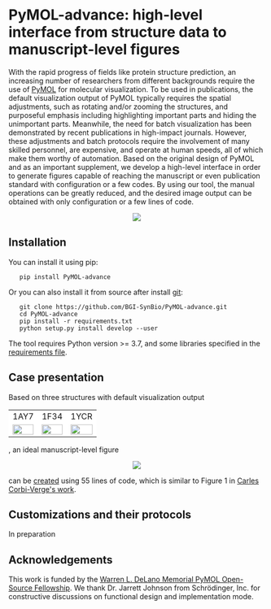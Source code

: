# PyMOL-advance: high-level interface from structure data to manuscript-level figures

With the rapid progress of fields like protein structure prediction, 
an increasing number of researchers from different backgrounds require the use of 
[PyMOL](https://pymol.org/2/) for molecular visualization.
To be used in publications, the default visualization output of PyMOL typically requires 
the spatial adjustments, such as rotating and/or zooming the structures, and 
purposeful emphasis including highlighting important parts and hiding the unimportant parts.
Meanwhile, the need for batch visualization has been demonstrated by recent publications in high-impact journals.
However, these adjustments and batch protocols require the involvement of many skilled personnel, are expensive, 
and operate at human speeds, all of which make them worthy of automation.
Based on the original design of PyMOL and as an important supplement, 
we develop a high-level interface in order to generate figures capable of reaching the 
manuscript or even publication standard with configuration or a few codes.
By using our tool, the manual operations can be greatly reduced, 
and the desired image output can be obtained with only configuration or a few lines of code.

<p align="center">
    <img src="https://github.com/BGI-SynBio/PyMOL-advance/blob/main/docs/source/_static/overview.png"/>
</p>


## Installation
You can install it using pip:

```commandline
   pip install PyMOL-advance
```

Or you can also install it from source after install [git](https://git-scm.com/):

```commandline
   git clone https://github.com/BGI-SynBio/PyMOL-advance.git
   cd PyMOL-advance
   pip install -r requirements.txt
   python setup.py install develop --user
```

The tool requires Python version >= 3.7, and some libraries specified 
in the [requirements file](https://github.com/BGI-SynBio/PyMOL-advance/blob/main/requirements.txt).

## Case presentation
Based on three structures with default visualization output 
<table width="100%" align="center", table-layout:fixed>
    <tr>
        <td bgcolor="#FFFFFF" bgcolor="#FFFFFF" align="center">1AY7</td>
        <td bgcolor="#FFFFFF" bgcolor="#FFFFFF" align="center">1F34</td>
        <td bgcolor="#FFFFFF" bgcolor="#FFFFFF" align="center">1YCR</td>
    </tr>
    <tr>
        <td bgcolor="#FFFFFF">
            <img width="100%" src="https://github.com/BGI-SynBio/PyMOL-advance/blob/main/cases/baseline/1.1AY7.png"/>
        </td>
        <td bgcolor="#FFFFFF">
            <img width="100%" src="https://github.com/BGI-SynBio/PyMOL-advance/blob/main/cases/baseline/1.1F34.png"/>
        </td>
        <td bgcolor="#FFFFFF">
            <img width="100%" src="https://github.com/BGI-SynBio/PyMOL-advance/blob/main/cases/baseline/1.1YCR.png"/>
        </td>
    </tr>
</table>

, an ideal manuscript-level figure 

<p align="center">
    <img src="https://github.com/BGI-SynBio/PyMOL-advance/blob/main/cases/designed/1.png"/>
</p>

can be [created](https://github.com/BGI-SynBio/PyMOL-advance/blob/main/cases/case_1.py) 
using 55 lines of code, which is similar to Figure 1 in 
[Carles Corbi-Verge's work](https://biosignaling.biomedcentral.com/articles/10.1186/s12964-016-0131-4).

## Customizations and their protocols
In preparation


## Acknowledgements
This work is funded by the 
[Warren L. DeLano Memorial PyMOL Open-Source Fellowship](http://pymol.org/fellowship). 
We thank Dr. Jarrett Johnson from Schrödinger, Inc. for constructive discussions 
on functional design and implementation mode.